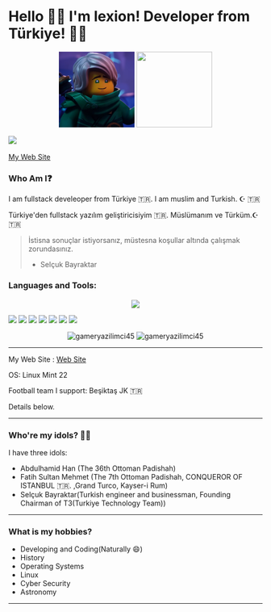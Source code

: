 # Hello 🙋‍♂️ I'm lexion! Developer from Türkiye! 👨‍💻
<!-- Why you look at this codes :)-->
<div align="center">
 <img src="./.github/lloydd.png" width="150" height="150" />
 <img src="https://media1.tenor.com/m/y-cCxl8uEw0AAAAd/yetopen.gif" width = "150" height="150" />
</div>

![](https://komarev.com/ghpvc/?username=lexionq&color=blue)

[My Web Site](https://lexionq.github.io)
### Who Am I❓

I am fullstack develeoper from Türkiye 🇹🇷. I am muslim and Turkish. ☪ 🇹🇷

Türkiye'den fullstack yazılım geliştiricisiyim 🇹🇷. Müslümanım ve Türküm.☪ 🇹🇷

> İstisna sonuçlar istiyorsanız, müstesna koşullar altında çalışmak zorundasınız.
> - Selçuk Bayraktar




<h3>Languages and Tools:</h3>
<p align="center">
  <a href="https://skillicons.dev">
    <img align="center" src="https://skillicons.dev/icons?i=python,c,cpp,cs,go,html,css,bootstrap,js,nodejs,npm,git,github,linux,mint,bash,kali,arduino,markdown,vscode,qt,gmail,instagram,twitter" />
  </a>
</p>

![](https://img.shields.io/badge/Linux-FCC624?style=for-the-badge&logo=linux&logoColor=black)
![](https://img.shields.io/badge/Linux_Mint-87CF3E?style=for-the-badge&logo=linux-mint&logoColor=white)
![](https://img.shields.io/badge/Arduino-00979D?style=for-the-badge&logo=Arduino&logoColor=white)
![](https://img.shields.io/badge/TryHackMe-212C42?style=for-the-badge&logo=TryHackMe&logoColor=white)
![](https://img.shields.io/badge/Wireshark-1679A7?style=for-the-badge&logo=Wireshark&logoColor=white)
![](https://img.shields.io/badge/metasploit-2596CD?style=for-the-badge&logo=metasploit&logoColor=white)
![](https://img.shields.io/badge/Brave-FF1B2D?style=for-the-badge&logo=Brave&logoColor=white)
<p align="center">
  <img src="https://github-readme-stats.vercel.app/api/top-langs?username=lexionq&show_icons=true&locale=en&layout=donut&theme=tokyonight" alt="gameryazilimci45" height="200" />
  <img src="https://github-readme-stats.vercel.app/api?username=lexionq&show_icons=true&locale=en&theme=tokyonight" alt="gameryazilimci45" height="200" />
</p>

---
My Web Site : [Web Site](https://lexionq.github.io)

OS: Linux Mint 22

Football team I support: Beşiktaş JK 🇹🇷

Details below.

---

### Who're my idols? 👨‍🎓

I have three idols:

- Abdulhamid Han (The 36th Ottoman Padishah)
- Fatih Sultan Mehmet (The 7th Ottoman Padishah, CONQUEROR OF ISTANBUL 🇹🇷. ,Grand Turco, Kayser-i Rum)
- Selçuk Bayraktar(Turkish engineer and businessman, Founding Chairman of T3(Turkiye Technology Team))

---

### What is my hobbies?
- Developing and Coding(Naturally 😄)
- History
- Operating Systems
- Linux
- Cyber Security
- Astronomy

---





